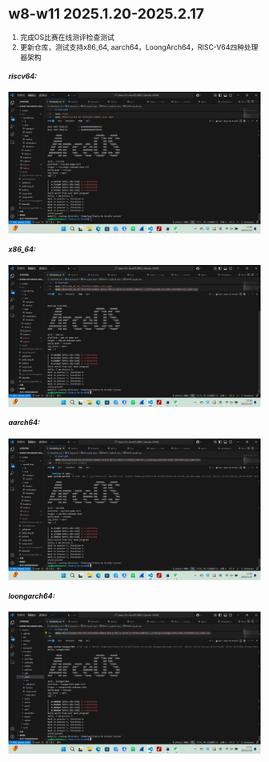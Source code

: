 # w8-w11 2025.1.20-2025.2.17
1. 完成OS比赛在线测评检查测试
1. 更新仓库，测试支持x86_64, aarch64，LoongArch64，RISC-V64四种处理器架构  
##### riscv64:
![](../../asserts/w8-rv.png ':class=myImageClass')

##### x86_64:
![](../../asserts/w8-x86.png ':class=myImageClass')

##### aarch64:
![](../../asserts/w8-arch.png ':class=myImageClass')

##### loongarch64:
![](../../asserts/w8-la.png ':class=myImageClass')
